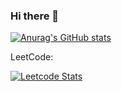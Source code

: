 ### Hi there 👋

[![Anurag's GitHub stats](https://github-readme-stats.vercel.app/api?username=Mael-zys&count_private=true)](https://github.com/Mael-zys/yangsong-github-readme-stats)

LeetCode:

[![Leetcode Stats](https://leetcard.jacoblin.cool/mael-zys-2?ext=activity&site=cn)](https://leetcode.cn/mael-zys-2)

<!--
**Mael-zys/Mael-zys** is a ✨ _special_ ✨ repository because its `README.md` (this file) appears on your GitHub profile.

Here are some ideas to get you started:




- 🔭 I’m currently working on ...
- 🌱 I’m currently learning ...
- 👯 I’m looking to collaborate on ...
- 🤔 I’m looking for help with ...
- 💬 Ask me about ...
- 📫 How to reach me: ...
- 😄 Pronouns: ...
- ⚡ Fun fact: ...
-->
